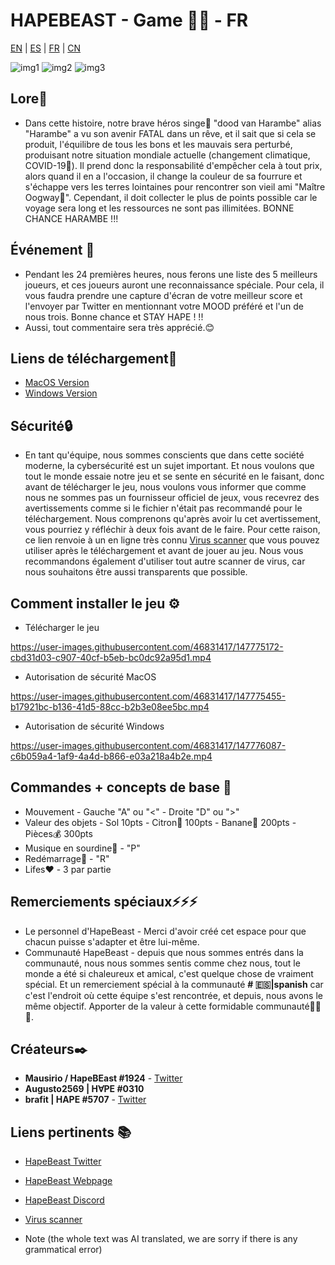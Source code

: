 # HAPEBEAST - Game 🍌🍌 - FR
[EN](https://github.com/Brafit2001/HAPEBEAST-GAME/blob/main/README.md) | [ES](https://github.com/Brafit2001/HAPEBEAST-GAME/blob/main/README_translate/README_ES.md) | [FR](https://github.com/Brafit2001/HAPEBEAST-GAME/blob/main/README_translate/README_FR.md) | [CN](https://github.com/Brafit2001/HAPEBEAST-GAME/blob/main/README_translate/README_CN.md)

![img1](https://user-images.githubusercontent.com/46831417/147771228-e88e7df3-4c14-48f1-aadf-bf07ec0fd791.png)
![img2](https://user-images.githubusercontent.com/46831417/147771233-7cfe6709-b7d1-467c-8e8e-60a7dee79aca.png)
![img3](https://user-images.githubusercontent.com/46831417/147771257-eb09fb53-edd9-44dc-a620-2731050a9ddf.png)


## Lore🔮
* Dans cette histoire, notre brave héros singe🦍 "dood van Harambe" alias "Harambe" a vu son avenir FATAL dans un rêve, et il sait que si cela se produit, l'équilibre de tous les bons et les mauvais sera perturbé, produisant notre situation mondiale actuelle (changement climatique, COVID-19🦠). Il prend donc la responsabilité d'empêcher cela à tout prix, alors quand il en a l'occasion, il change la couleur de sa fourrure et s'échappe vers les terres lointaines pour rencontrer son vieil ami "Maître Oogway🐢". Cependant, il doit collecter le plus de points possible car le voyage sera long et les ressources ne sont pas illimitées. BONNE CHANCE HARAMBE !!!

##  Événement 📖
* Pendant les 24 premières heures, nous ferons une liste des 5 meilleurs joueurs, et ces joueurs auront une reconnaissance spéciale. Pour cela, il vous faudra prendre une capture d'écran de votre meilleur score et l'envoyer par Twitter en mentionnant votre MOOD préféré et l'un de nous trois. Bonne chance et STAY HAPE ! !!
* Aussi, tout commentaire sera très apprécié.😊

## Liens de téléchargement🔗
* [MacOS Version](https://google.com)
* [Windows Version](https://drive.google.com/file/d/1m36EkQEB0moMRuGB_m__gYgGgbf-kzLk/view?usp=sharing)

## Sécurité🔒
* En tant qu'équipe, nous sommes conscients que dans cette société moderne, la cybersécurité est un sujet important. Et nous voulons que tout le monde essaie notre jeu et se sente en sécurité en le faisant, donc avant de télécharger le jeu, nous voulons vous informer que comme nous ne sommes pas un fournisseur officiel de jeux, vous recevrez des avertissements comme si le fichier n'était pas recommandé pour le téléchargement. Nous comprenons qu'après avoir lu cet avertissement, vous pourriez y réfléchir à deux fois avant de le faire. Pour cette raison, ce lien renvoie à un en ligne très connu  [Virus scanner](https://www.virustotal.com/gui/home/upload) que vous pouvez utiliser après le téléchargement et avant de jouer au jeu. Nous vous recommandons également d'utiliser tout autre scanner de virus, car nous souhaitons être aussi transparents que possible.

## Comment installer le jeu ⚙️
*  Télécharger le jeu

https://user-images.githubusercontent.com/46831417/147775172-cbd31d03-c907-40cf-b5eb-bc0dc92a95d1.mp4

* Autorisation de sécurité MacOS

https://user-images.githubusercontent.com/46831417/147775455-b17921bc-b136-41d5-88cc-b2b3e08ee5bc.mp4

* Autorisation de sécurité Windows

https://user-images.githubusercontent.com/46831417/147776087-c6b059a4-1af9-4a4d-b866-e03a218a4b2e.mp4



## Commandes + concepts de base 📑
* Mouvement - Gauche "A" ou "<" - Droite "D" ou ">"
* Valeur des objets - Sol 10pts - Citron🍋 100pts - Banane🍌 200pts - Pièces💰 300pts
* Musique en sourdine🎵 - "P"
* Redémarrage🔄 - "R"
* Lifes❤️ - 3 par partie

## Remerciements spéciaux⚡⚡⚡
* Le personnel d'HapeBeast - Merci d'avoir créé cet espace pour que chacun puisse s'adapter et être lui-même.
* Communauté HapeBeast - depuis que nous sommes entrés dans la communauté, nous nous sommes sentis comme chez nous, tout le monde a été si chaleureux et amical, c'est quelque chose de vraiment spécial. Et un remerciement spécial à la communauté **# 🇪🇸|spanish** car c'est l'endroit où cette équipe s'est rencontrée, et depuis, nous avons le même objectif. Apporter de la valeur à cette formidable communauté🥇🥇🥇.

## Créateurs✒️
* **Mausirio / HapeBEast #1924** - [Twitter](https://mobile.twitter.com/Mauricio202003)
* **Augusto2569 | H∀PE #0310**  
* **brafit | HAPE #5707** - [Twitter](https://twitter.com/brafit201?t=GZyvkU5mDVE605O2frVZbA&s=08)

## Liens pertinents 📚
* [HapeBeast Twitter](https://mobile.twitter.com/hapebeastgang) 
* [HapeBeast Webpage](https://www.hapebeast.com/)
* [HapeBeast Discord](https://discord.com/invite/hypebeast) 
* [Virus scanner](https://www.virustotal.com/gui/home/upload)


* Note (the whole text was AI translated, we are sorry if there is any grammatical error)
